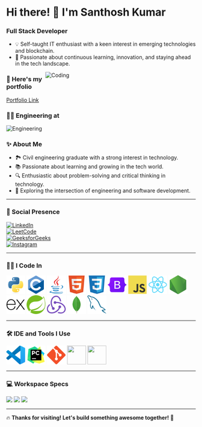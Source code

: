 # Hi there! 👋 I'm Santhosh Kumar  
### Full Stack Developer  

- 💡 Self-taught IT enthusiast with a keen interest in emerging technologies and blockchain.  
- 🌟 Passionate about continuous learning, innovation, and staying ahead in the tech landscape.  

<img align="right" alt="Coding" width="400" src="https://github.com/user-attachments/assets/05a56d00-68e2-482b-85dd-1575978c2248">

### 🔬 Here's my portfolio  
[Portfolio Link](#) <!-- Replace # with your actual portfolio link once it's ready -->  

### 👨‍🎓 Engineering at  
<img src="https://github.com/user-attachments/assets/3d7e545b-9ffd-4eae-b7a7-942e8cfac1b9" alt="Engineering" width="100" />  

### ✨ About Me  
- 🏞 Civil engineering graduate with a strong interest in technology.  
- 📚 Passionate about learning and growing in the tech world.  
- 🔍 Enthusiastic about problem-solving and critical thinking in technology.  
- 🚀 Exploring the intersection of engineering and software development.  

---

### 👤 Social Presence  
[![LinkedIn](https://img.shields.io/badge/LinkedIn-%230077B5.svg?&style=for-the-badge&logo=linkedin&logoColor=white)](https://www.linkedin.com/in/santhoshkumarm-baofficial/)  
[![LeetCode](https://img.shields.io/badge/LeetCode-%23FFA116.svg?&style=for-the-badge&logo=leetcode&logoColor=black)](https://leetcode.com/u/Santhosh0520/)  
[![GeeksforGeeks](https://img.shields.io/badge/GeeksforGeeks-%2300C853.svg?&style=for-the-badge&logo=geeksforgeeks&logoColor=white)](https://www.geeksforgeeks.org/user/santhoscxr6)  
[![Instagram](https://img.shields.io/badge/Instagram-%23E4405F.svg?&style=for-the-badge&logo=instagram&logoColor=white)](#)  

---

### 🧑‍💻 I Code In  

<p align="left">
  <img src="https://raw.githubusercontent.com/devicons/devicon/master/icons/python/python-original.svg" width="50" height="50"/>
  <img src="https://raw.githubusercontent.com/devicons/devicon/master/icons/c/c-original.svg" width="50" height="50"/>
  <img src="https://raw.githubusercontent.com/devicons/devicon/master/icons/java/java-original.svg" width="50" height="50"/>
  <img src="https://raw.githubusercontent.com/devicons/devicon/master/icons/html5/html5-original.svg" width="50" height="50"/>
  <img src="https://raw.githubusercontent.com/devicons/devicon/master/icons/css3/css3-original.svg" width="50" height="50"/>
  <img src="https://raw.githubusercontent.com/devicons/devicon/master/icons/bootstrap/bootstrap-original.svg" width="50" height="50"/>
  <img src="https://raw.githubusercontent.com/devicons/devicon/master/icons/javascript/javascript-original.svg" width="50" height="50"/>
  <img src="https://raw.githubusercontent.com/devicons/devicon/master/icons/react/react-original.svg" width="50" height="50"/>
  <img src="https://raw.githubusercontent.com/devicons/devicon/master/icons/nodejs/nodejs-original.svg" width="50" height="50"/>
  <img src="https://raw.githubusercontent.com/devicons/devicon/master/icons/express/express-original.svg" width="50" height="50"/>
  <img src="https://raw.githubusercontent.com/devicons/devicon/master/icons/spring/spring-original.svg" width="50" height="50"/>
  <img src="https://raw.githubusercontent.com/devicons/devicon/master/icons/redux/redux-original.svg" width="50" height="50"/>
  <img src="https://raw.githubusercontent.com/devicons/devicon/master/icons/mongodb/mongodb-original.svg" width="50" height="50"/>
  <img src="https://raw.githubusercontent.com/devicons/devicon/master/icons/mysql/mysql-original.svg" width="50" height="50"/>
</p>

---

### 🛠 IDE and Tools I Use  

<p align="left">
  <img src="https://raw.githubusercontent.com/devicons/devicon/master/icons/vscode/vscode-original.svg" width="50" height="50"/>
  <img src="https://raw.githubusercontent.com/devicons/devicon/master/icons/pycharm/pycharm-original.svg" width="50" height="50"/>
  <img src="https://raw.githubusercontent.com/devicons/devicon/master/icons/git/git-original.svg" width="50" height="50"/>
  <img src="https://upload.wikimedia.org/wikipedia/commons/e/e9/Notion-logo.svg" width="50" height="50"/>
  <img src="https://upload.wikimedia.org/wikipedia/commons/0/04/ChatGPT_logo.svg" width="50" height="50"/>
</p>

---

### 💻 Workspace Specs  

<p>
  <img src="https://img.shields.io/badge/Windows%2011-0078D7?style=for-the-badge&logo=windows&logoColor=white"/>
  <img src="https://img.shields.io/badge/NVIDIA-RTX%203060-76B900?style=for-the-badge&logo=nvidia&logoColor=white"/>
  <img src="https://img.shields.io/badge/AMD%20Ryzen%207%205800H-ED1C24?style=for-the-badge&logo=amd&logoColor=white"/>
</p>

---

🔥 **Thanks for visiting! Let's build something awesome together!** 🚀
